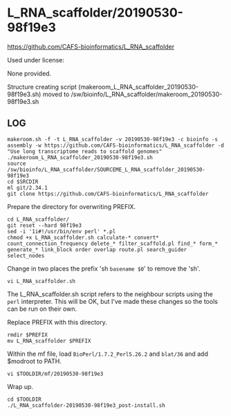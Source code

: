 L_RNA_scaffolder/20190530-98f19e3
=================================

<https://github.com/CAFS-bioinformatics/L_RNA_scaffolder>

Used under license:

None provided.

Structure creating script (makeroom_L_RNA_scaffolder_20190530-98f19e3.sh) moved to /sw/bioinfo/L_RNA_scaffolder/makeroom_20190530-98f19e3.sh

LOG
---

    makeroom.sh -f -t L_RNA_scaffolder -v 20190530-98f19e3 -c bioinfo -s assembly -w https://github.com/CAFS-bioinformatics/L_RNA_scaffolder -d "Use long transcriptome reads to scaffold genomes"
    ./makeroom_L_RNA_scaffolder_20190530-98f19e3.sh 
    source /sw/bioinfo/L_RNA_scaffolder/SOURCEME_L_RNA_scaffolder_20190530-98f19e3
    cd $SRCDIR
    ml git/2.34.1
    git clone https://github.com/CAFS-bioinformatics/L_RNA_scaffolder

Prepare the directory for overwriting PREFIX.

    cd L_RNA_scaffolder/
    git reset --hard 98f19e3
    sed -i '1i#!/usr/bin/env perl' *.pl
    chmod +x L_RNA_scaffolder.sh calculate-* convert* count_connection_frequency delete_* filter_scaffold.pl find_* form_* generate_* link_block order overlap route.pl search_guider select_nodes 

Change in two places the prefix 'sh `basename $0`' to remove the 'sh'.

    vi L_RNA_scaffolder.sh 

The L_RNA_scaffolder.sh script refers to the neighbour scripts using the `perl` interpreter. This will be OK, but I've made these changes so the tools can be run on their own.

Replace PREFIX with this directory.

    rmdir $PREFIX
    mv L_RNA_scaffolder $PREFIX

Within the mf file, load `BioPerl/1.7.2_Perl5.26.2` and `blat/36` and add $modroot to PATH.

    vi $TOOLDIR/mf/20190530-98f19e3

Wrap up.

    cd $TOOLDIR
    ./L_RNA_scaffolder-20190530-98f19e3_post-install.sh 
